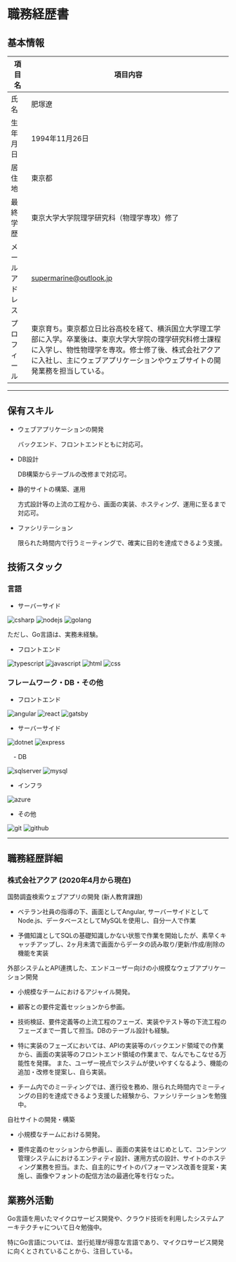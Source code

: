 # 職務経歴書

## 基本情報

|項目名|項目内容|
|---|---|
|氏名|肥塚遼|
|生年月日|1994年11月26日|
|居住地|東京都|
|最終学歴|東京大学大学院理学研究科（物理学専攻）修了|
|メールアドレス|supermarine@outlook.jp|
|プロフィール|東京育ち。東京都立日比谷高校を経て、横浜国立大学理工学部に入学。卒業後は、東京大学大学院の理学研究科修士課程に入学し、物性物理学を専攻。修士修了後、株式会社アクアに入社し、主にウェブアプリケーションやウェブサイトの開発業務を担当している。|

---

## 保有スキル

- ウェブアプリケーションの開発 

  バックエンド、フロントエンドともに対応可。

- DB設計

  DB構築からテーブルの改修まで対応可。

- 静的サイトの構築、運用

  方式設計等の上流の工程から、画面の実装、ホスティング、運用に至るまで対応可。

- ファシリテーション

  限られた時間内で行うミーティングで、確実に目的を達成できるよう支援。

## 技術スタック

### 言語

- サーバーサイド

<p>
  <img alt="csharp" src="https://img.shields.io/badge/c%23-%23239120.svg?style=for-the-badge&logo=c-sharp&logoColor=white">
  <img alt="nodejs" src="https://img.shields.io/badge/node.js-6DA55F?style=for-the-badge&logo=node.js&logoColor=white" >
  <img alt="golang" src="https://img.shields.io/badge/go-%2300ADD8.svg?style=for-the-badge&logo=go&logoColor=white">
</p>
<p>ただし、Go言語は、実務未経験。</p>

- フロントエンド

<p>
  <img alt="typescript" src="https://img.shields.io/badge/typescript-%23007ACC.svg?style=for-the-badge&logo=typescript&logoColor=white">
  <img alt="javascript" src="https://img.shields.io/badge/javascript-%23323330.svg?style=for-the-badge&logo=javascript&logoColor=%23F7DF1E">
  <img alt="html" src="https://img.shields.io/badge/html5-%23E34F26.svg?style=for-the-badge&logo=html5&logoColor=white">
  <img alt="css" src="https://img.shields.io/badge/css3-%231572B6.svg?style=for-the-badge&logo=css3&logoColor=white">
</p>

### フレームワーク・DB・その他

- フロントエンド

<p>
  <img alt="angular" src="https://img.shields.io/badge/angular-%23DD0031.svg?style=for-the-badge&logo=angular&logoColor=white">
  <img alt="react" src="https://img.shields.io/badge/react-%2320232a.svg?style=for-the-badge&logo=react&logoColor=%2361DAFB">
  <img alt="gatsby" src="https://img.shields.io/badge/Gatsby-%23663399.svg?style=for-the-badge&logo=gatsby&logoColor=white">    
</p>

- サーバーサイド
                                                                                                                          
<p>
  <img alt="dotnet" src="https://img.shields.io/badge/.NET-5C2D91?style=for-the-badge&logo=.net&logoColor=white">
  <img alt="express" src="https://img.shields.io/badge/express.js-%23404d59.svg?style=for-the-badge&logo=express&logoColor=%2361DAFB">
</p>   

　- DB
                                                                                                                
<p>
  <img alt="sqlserver" src="https://img.shields.io/badge/Microsoft%20SQL%20Sever-CC2927?style=for-the-badge&logo=microsoft%20sql%20server&logoColor=white">
  <img alt="mysql" src="https://img.shields.io/badge/mysql-%2300f.svg?style=for-the-badge&logo=mysql&logoColor=white">
</p>

- インフラ

<p>
  <img alt="azure" src="https://img.shields.io/badge/azure-%230072C6.svg?style=for-the-badge&logo=azure-devops&logoColor=white">
</p>

- その他

<p>
  <img alt="git" src="https://img.shields.io/badge/git-%23F05033.svg?style=for-the-badge&logo=git&logoColor=white">
  <img alt="github" src="https://img.shields.io/badge/github-%23121011.svg?style=for-the-badge&logo=github&logoColor=white">
</p>   
                                                                                                                     
---

## 職務経歴詳細

### 株式会社アクア (2020年4月から現在)

国勢調査検索ウェブアプリの開発 (新人教育課題)

  - ベテラン社員の指導の下、画面としてAngular, サーバーサイドとしてNode.js、データベースとしてMySQLを使用し、自分一人で作業

  - 予備知識としてSQLの基礎知識しかない状態で作業を開始したが、素早くキャッチアップし、2ヶ月未満で画面からデータの読み取り/更新/作成/削除の機能を実装

外部システムとAPI連携した、エンドユーザー向けの小規模なウェブアプリケーション開発

  - 小規模なチームにおけるアジャイル開発。

  - 顧客との要件定義セッションから参画。

  - 技術検証、要件定義等の上流工程のフェーズ、実装やテスト等の下流工程のフェーズまで一貫して担当。DBのテーブル設計も経験。

  - 特に実装のフェーズにおいては、APIの実装等のバックエンド領域での作業から、画面の実装等のフロントエンド領域の作業まで、なんでもこなせる万能性を発揮。 また、ユーザー視点でシステムが使いやすくなるよう、機能の追加・改修を提案し、自ら実装。

  - チーム内でのミーティングでは、進行役を務め、限られた時間内でミーティングの目的を達成できるよう支援した経験から、ファシリテーションを勉強中。

自社サイトの開発・構築

  - 小規模なチームにおける開発。

  - 要件定義のセッションから参画し、画面の実装をはじめとして、コンテンツ管理システムにおけるエンティティ設計、運用方式の設計、サイトのホスティング業務を担当。また、自主的にサイトのパフォーマンス改善を提案・実施し、画像やフォントの配信方法の最適化等を行なった。

## 業務外活動

Go言語を用いたマイクロサービス開発や、クラウド技術を利用したシステムアーキテクチャについて日々勉強中。

特にGo言語については、並行処理が得意な言語であり、マイクロサービス開発に向くとされていることから、注目している。
